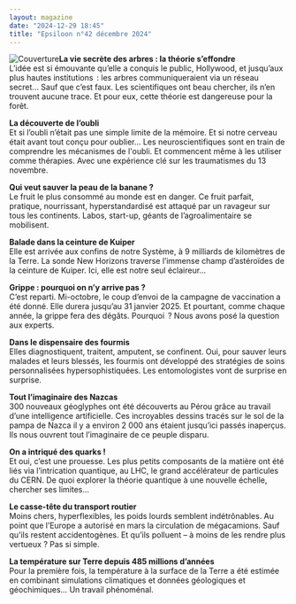 ```yaml
---
layout: magazine
date: "2024-12-29 18:45"
title: "Epsiloon n°42 décembre 2024"
---
```

![Couverture](/img/epsiloon-42.jpeg)**La vie secrète des arbres : la théorie s’effondre**  
L’idée est si émouvante qu’elle a conquis le public, Hollywood, et jusqu’aux plus hautes institutions&nbsp; : les arbres communiqueraient via un réseau secret… Sauf que c’est faux. Les scientifiques ont beau chercher, ils n’en trouvent aucune trace. Et pour eux, cette théorie est dangereuse pour la forêt.

**La découverte de l’oubli**  
Et si l’oubli n’était pas une simple limite de la mémoire. Et si notre cerveau était avant tout conçu pour oublier… Les neuroscientifiques sont en train de comprendre les mécanismes de l'oubli. Et commencent même à les utiliser comme thérapies. Avec une expérience clé sur les traumatismes du 13 novembre.

**Qui veut sauver la peau de la banane ?**  
Le fruit le plus consommé au monde est en danger. Ce fruit parfait, pratique, nourrissant, hyperstandardisé est attaqué par un ravageur sur tous les continents. Labos, start-up, géants de l’agroalimentaire se mobilisent.

**Balade dans la ceinture de Kuiper**  
Elle est arrivée aux confins de notre Système, à 9&nbsp;milliards de kilomètres de la Terre. La sonde New Horizons traverse l’immense champ d’astéroïdes de la ceinture de Kuiper. Ici, elle est notre seul éclaireur…

**Grippe : pourquoi on n’y arrive pas ?**  
C’est reparti. Mi-octobre, le coup d’envoi de la campagne de vaccination a été donné. Elle durera jusqu’au 31&nbsp;janvier 2025. Et pourtant, comme chaque année, la grippe fera des dégâts. Pourquoi &nbsp;? Nous avons posé la question aux experts.

**Dans le dispensaire des fourmis**  
Elles diagnostiquent, traitent, amputent, se confinent. Oui, pour sauver leurs malades et leurs blessés, les fourmis ont développé des stratégies de soins personnalisées hypersophistiquées. Les entomologistes vont de surprise en surprise.

**Tout l’imaginaire des Nazcas**  
300&nbsp;nouveaux géoglyphes ont été découverts au Pérou grâce au travail d’une intelligence artificielle. Ces incroyables dessins tracés sur le sol de la pampa de Nazca il y a environ 2&nbsp;000&nbsp;ans étaient jusqu’ici passés inaperçus. Ils nous ouvrent tout l’imaginaire de ce peuple disparu.

**On a intriqué des quarks !**  
Et oui, c’est une prouesse. Les plus petits composants de la matière ont été liés via l’intrication quantique, au LHC, le grand accélérateur de particules du CERN. De quoi explorer la théorie quantique à une nouvelle échelle, chercher ses limites…

**Le casse-tête du transport routier**  
Moins chers, hyperflexibles, les poids lourds semblent indétrônables. Au point que l’Europe a autorisé en mars la circulation de mégacamions. Sauf qu’ils restent accidentogènes. Et qu’ils polluent –&nbsp;à moins de les rendre plus vertueux&nbsp;? Pas si simple.

**La température sur Terre depuis 485 millions d’années**  
Pour la première fois, la température à la surface de la Terre a été estimée en combinant simulations climatiques et données géologiques et géochimiques… Un travail phénoménal.